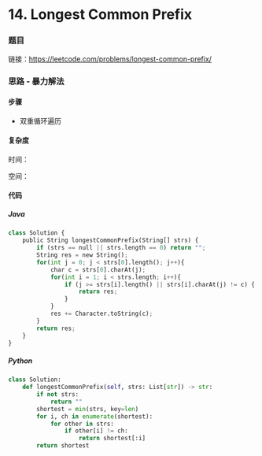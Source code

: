 # 14. Longest Common Prefix

### 题目

链接：https://leetcode.com/problems/longest-common-prefix/



### 思路 - 暴力解法

#### 步骤

- 双重循环遍历



#### 复杂度

时间：

空间：



#### 代码

##### Java

``` python
class Solution {
    public String longestCommonPrefix(String[] strs) {
        if (strs == null || strs.length == 0) return "";
        String res = new String();
        for(int j = 0; j < strs[0].length(); j++){
            char c = strs[0].charAt(j);
            for(int i = 1; i < strs.length; i++){
                if (j >= strs[i].length() || strs[i].charAt(j) != c) {
                    return res;
                }
            }
            res += Character.toString(c);
        }
        return res;
    }
}
```



##### Python

```python
class Solution:
    def longestCommonPrefix(self, strs: List[str]) -> str:
        if not strs:
            return ""
        shortest = min(strs, key=len)
        for i, ch in enumerate(shortest):
            for other in strs:
                if other[i] != ch:
                    return shortest[:i]
        return shortest
```

